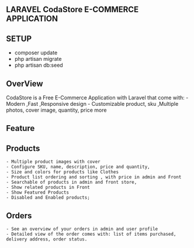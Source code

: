 
## LARAVEL CodaStore E-COMMERCE APPLICATION

## SETUP
- composer update
- php artisan migrate
- php artisan db:seed


## OverView
  CodaStore is a Free E-Commerce Application with Laravel that come with:
     - Modern ,Fast ,Responsive design
     - Customizable product, sku ,Multiple photos, cover image, quantity, price more

## Feature

## Products
    - Multiple product images with cover
    - Configure SKU, name, description, price and quantity,
    - Size and colors for products like Clothes
    - Product list ordering and sorting , with price in admin and Front
    - Searchable of products in admin and front store,
    - Show related products in Front
    - Show Featured Products
    - Disabled and Enabled products;

## Orders
    - See an overview of your orders in admin and user profile
    - Detailed view of the order comes with: list of items purchased, delivery address, order status.   


